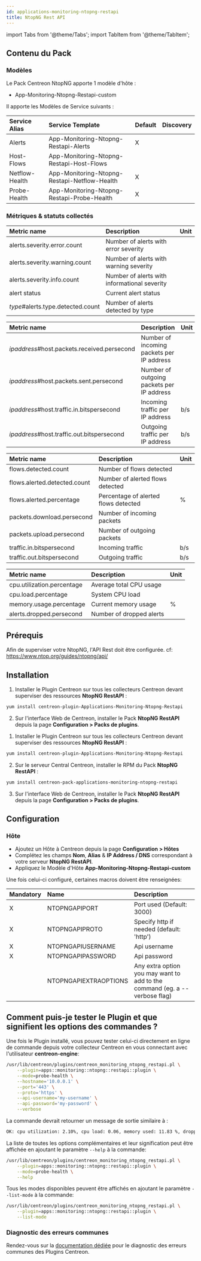 ```yaml
---
id: applications-monitoring-ntopng-restapi
title: NtopNG Rest API
---
```

import Tabs from '@theme/Tabs';
import TabItem from '@theme/TabItem';

## Contenu du Pack

### Modèles

Le Pack Centreon NtopNG apporte 1 modèle d'hôte :
* App-Monitoring-Ntopng-Restapi-custom

Il apporte les Modèles de Service suivants :

| Service Alias  | Service Template                             | Default | Discovery |
|:---------------|:---------------------------------------------|:--------|:----------|
| Alerts         | App-Monitoring-Ntopng-Restapi-Alerts         | X       |           |
| Host-Flows     | App-Monitoring-Ntopng-Restapi-Host-Flows     |         |           |
| Netflow-Health | App-Monitoring-Ntopng-Restapi-Netflow-Health | X       |           |
| Probe-Health   | App-Monitoring-Ntopng-Restapi-Probe-Health   | X       |           |

### Métriques & statuts collectés

<Tabs groupId="sync">
<TabItem value="Alerts" label="Alerts">

| Metric name                       | Description                                  | Unit  |
| :-------------------------------- | :------------------------------------------- | :---- |
| alerts.severity.error.count       | Number of alerts with error severity         |       |
| alerts.severity.warning.count     | Number of alerts with warning severity       |       |
| alerts.severity.info.count        | Number of alerts with informational severity |       |
| alert status                      | Current alert status                         |       |
| *type*#alerts.type.detected.count | Number of alerts detected by type            |       |

</TabItem>
<TabItem value="Host-Flows" label="Host-Flows">

| Metric name                                 | Description                               | Unit  |
| :------------------------------------------ | :---------------------------------------- | :---- |
| *ipaddress*#host.packets.received.persecond | Number of incoming packets per IP address |       |
| *ipaddress*#host.packets.sent.persecond     | Number of outgoing packets per IP address |       |
| *ipaddress*#host.traffic.in.bitspersecond   | Incoming traffic per IP address           | b/s   |
| *ipaddress*#host.traffic.out.bitspersecond  | Outgoing traffic per IP address           | b/s   |

</TabItem>
<TabItem value="Netflow-Health" label="Netflow-Health">

| Metric name                  | Description                          | Unit  |
| :--------------------------- | :----------------------------------- | :---- |
| flows.detected.count         | Number of flows detected             |       |
| flows.alerted.detected.count | Number of alerted flows detected     |       |
| flows.alerted.percentage     | Percentage of alerted flows detected | %     |
| packets.download.persecond   | Number of incoming packets           |       |
| packets.upload.persecond     | Number of outgoing packets           |       |
| traffic.in.bitspersecond     | Incoming traffic                     | b/s   |
| traffic.out.bitspersecond    | Outgoing traffic                     | b/s   |

</TabItem>
<TabItem value="Probe-Health" label="Probe-Health">

| Metric name                | Description              | Unit  |
| :------------------------- | :----------------------- | :---- |
| cpu.utilization.percentage | Average total CPU usage  |       |
| cpu.load.percentage        | System CPU load          |       |
| memory.usage.percentage    | Current memory usage     | %     |
| alerts.dropped.persecond   | Number of dropped alerts |       |

</TabItem>
</Tabs>

## Prérequis

Afin de superviser votre NtopNG, l'API Rest doit être configurée.
cf: https://www.ntop.org/guides/ntopng/api/

## Installation

<Tabs groupId="sync">
<TabItem value="Online License" label="Online License">

1. Installer le Plugin Centreon sur tous les collecteurs Centreon devant superviser des ressources **NtopNG RestAPI** :

```bash
yum install centreon-plugin-Applications-Monitoring-Ntopng-Restapi
```

2. Sur l'interface Web de Centreon, installer le Pack **NtopNG RestAPI** depuis la page **Configuration > Packs de plugins**.

</TabItem>

<TabItem value="Offline License" label="Offline License">

1. Installer le Plugin Centreon sur tous les collecteurs Centreon devant superviser des ressources **NtopNG RestAPI** :

```bash
yum install centreon-plugin-Applications-Monitoring-Ntopng-Restapi
```

2. Sur le serveur Central Centreon, installer le RPM du Pack **NtopNG RestAPI** :

```bash
yum install centreon-pack-applications-monitoring-ntopng-restapi
```

3. Sur l'interface Web de Centreon, installer le Pack **NtopNG RestAPI** depuis la page **Configuration > Packs de plugins**.

</TabItem>
</Tabs>

## Configuration

### Hôte

* Ajoutez un Hôte à Centreon depuis la page **Configuration > Hôtes**
* Complétez les champs **Nom**, **Alias** & **IP Address / DNS** correspondant à votre serveur **NtopNG RestAPI**.
* Appliquez le Modèle d'Hôte **App-Monitoring-Ntopng-Restapi-custom**

Une fois celui-ci configuré, certaines macros doivent être renseignées:

| Mandatory | Name                | Description                                                                  |
| :-------- | :-------------------- | :------------------------------------------------------------------------- |
| X         | NTOPNGAPIPORT         | Port used (Default: 3000)                                                  |
| X         | NTOPNGAPIPROTO        | Specify http if needed (default: 'http')                                   |
| X         | NTOPNGAPIUSERNAME     | Api username                                                               |
| X         | NTOPNGAPIPASSWORD     | Api password                                                               |
|           | NTOPNGAPIEXTRAOPTIONS | Any extra option you may want to add to the command (eg. a --verbose flag) |

## Comment puis-je tester le Plugin et que signifient les options des commandes ? 

Une fois le Plugin installé, vous pouvez tester celui-ci directement en ligne 
de commande depuis votre collecteur Centreon en vous connectant avec 
l'utilisateur **centreon-engine**:

```bash
/usr/lib/centreon/plugins/centreon_monitoring_ntopng_restapi.pl \
    --plugin=apps::monitoring::ntopng::restapi::plugin \
    --mode=probe-health \
    --hostname='10.0.0.1' \
    --port='443' \
    --proto='https' \
    --api-username='my-username' \
    --api-password='my-password' \
    --verbose
```

La commande devrait retourner un message de sortie similaire à :

```bash
OK: cpu utilization: 2.10%, cpu load: 0.06, memory used: 11.83 %, dropped alerts: 0.00/s | 'cpu.utilization.percentage'=2.10%;;;0;100 'cpu.load.percentage'=0.06;;;0; 'memory.usage.percentage'=11.83%;;;0;100 'alerts.dropped.persecond'=0.00/s;;;0;
```

La liste de toutes les options complémentaires et leur signification peut être
affichée en ajoutant le paramètre `--help` à la commande:

```bash
/usr/lib/centreon/plugins/centreon_monitoring_ntopng_restapi.pl \
    --plugin=apps::monitoring::ntopng::restapi::plugin \
    --mode=probe-health \
    --help
```

Tous les modes disponibles peuvent être affichés en ajoutant le paramètre 
`--list-mode` à la commande:

```bash
/usr/lib/centreon/plugins/centreon_monitoring_ntopng_restapi.pl \
    --plugin=apps::monitoring::ntopng::restapi::plugin \
    --list-mode
```

### Diagnostic des erreurs communes

Rendez-vous sur la [documentation dédiée](../getting-started/how-to-guides/troubleshooting-plugins.md#http-and-api-checks)
pour le diagnostic des erreurs communes des Plugins Centreon.
